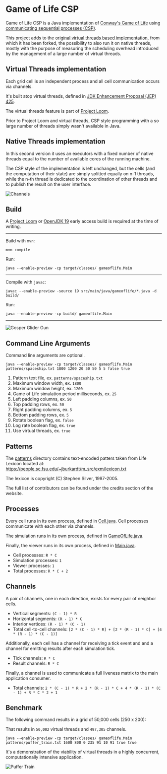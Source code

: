# Game of Life CSP

Game of Life CSP is a Java implementation of [Conway's Game of Life](https://en.wikipedia.org/wiki/Conway%27s_Game_of_Life)
using [communicating sequential processes (CSP)](https://en.wikipedia.org/wiki/Communicating_sequential_processes). 

This project adds to the [original virtual threads based implementation](https://github.com/ebarlas/game-of-life-csp), from which it has been forked, the possibility to also run it on native threads, mostly with the purpose of measuring the scheduling overhead introduced by the management of a large number of virtual threads.

## Virtual Threads implementation

Each grid cell is an independent process and all cell communication occurs via channels.

It's built atop virtual threads, defined in [JDK Enhancement Proposal (JEP) 425](https://openjdk.java.net/jeps/425).

The virtual threads feature is part of [Project Loom](https://openjdk.java.net/projects/loom/).

Prior to Project Loom and virtual threads, CSP style programming with a so large number of threads simply wasn't available in Java.

## Native Threads implementation

In this second version it uses an executors with a fixed number of native threads equal to the number of available cores of the running machine.

The CSP style of the implementation is left unchanged, but the cells (and the computation of their state) are simply splitted equally on n-1 threads, while the n-th thread is dedicated to the coordination of other threads and to publish the result on the user interface.

![Channels](images/game-of-life-channels.png)

## Build

A [Project Loom](https://jdk.java.net/loom/) or [OpenJDK 19](https://jdk.java.net/19/) early access build is required at the time of writing.

---
Build with `mvn`:
```
mvn compile
```

Run:
```
java --enable-preview -cp target/classes/ gameoflife.Main
```

---
Compile with `javac`:
```
javac --enable-preview -source 19 src/main/java/gameoflife/*.java -d build/
```

Run:
```
java --enable-preview -cp build/ gameoflife.Main
```

---
![Gosper Glider Gun](images/gosper-glider-gun.gif)

## Command Line Arguments

Command line arguments are optional.

```
java --enable-preview -cp target/classes/ gameoflife.Main patterns/spaceship.txt 1800 1200 20 50 50 5 5 false true
```

1. Pattern text file, ex. `patterns/spaceship.txt`
2. Maximum window width, ex. `1800`
3. Maximum window height, ex. `1200`
4. Game of Life simulation period milliseconds, ex. `25`
5. Left padding columns, ex. `50`
6. Top padding rows, ex. `50`
7. Right padding columns, ex. `5`
8. Bottom padding rows, ex. `5`
9. Rotate boolean flag, ex. `false`
10. Log rate boolean flag, ex. `true`
11. Use virtual threads, ex. `true`

## Patterns

The [patterns](patterns) directory contains text-encoded patters taken from 
Life Lexicon located at: https://people.sc.fsu.edu/~jburkardt/m_src/exm/lexicon.txt

The lexicon is copyright (C) Stephen Silver, 1997-2005.

The full list of contributors can be found under the credits section of the website.

## Processes

Every cell runs in its own process, defined in [Cell.java](src/main/java/gameoflife/Cell.java). 
Cell processes communicate with each other via channels.

The simulation runs in its own process, defined in [GameOfLife.java](src/main/java/gameoflife/GameOfLife.java).

Finally, the viewer runs in its own process, defined in [Main.java](src/main/java/gameoflife/Main.java).

* Cell processes: `R * C`
* Simulation processes: `1`
* Viewer processes: `1`
* Total processes: `R * C + 2`

## Channels

A pair of channels, one in each direction, exists for every pair of neighbor cells.

* Vertical segments: `(C - 1) * R` 
* Horizontal segments: `(R - 1) * C` 
* Interior vertices: `(R - 1) * (C - 1)`
* Total cell-to-cell channels: `[2 * (C - 1) * R] + [2 * (R - 1) * C] + [4 * (R - 1) * (C - 1)]`

Additionally, each cell has a channel for receiving a tick event and
and a channel for emitting results after each simulation tick.

* Tick channels: `R * C`
* Result channels: `R * C`

Finally, a channel is used to communicate a full liveness matrix to
the main application consumer.

* Total channels: `2 * (C - 1) * R + 2 * (R - 1) * C + 4 * (R - 1) * (C - 1) + R * C * 2 + 1`

## Benchmark

The following command results in a grid of 50,000 cells (250 x 200):

That results in `50,002` virtual threads and `497,305` channels.

```
java --enable-preview -cp target/classes/ gameoflife.Main patterns/puffer_train.txt 1600 800 0 235 91 10 91 true true
```

It's a demonstration of the viability of virtual threads in a highly concurrent, computationally intensive application.

![Puffer Train](images/puffer-train.gif)